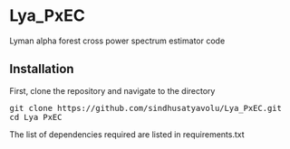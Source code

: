 # Lya_PxEC
Lyman alpha forest cross power spectrum estimator code 

## Installation

First, clone the repository and navigate to the directory

<pre>git clone https://github.com/sindhusatyavolu/Lya_PxEC.git 
cd Lya_PxEC </pre>

The list of dependencies required are listed in requirements.txt